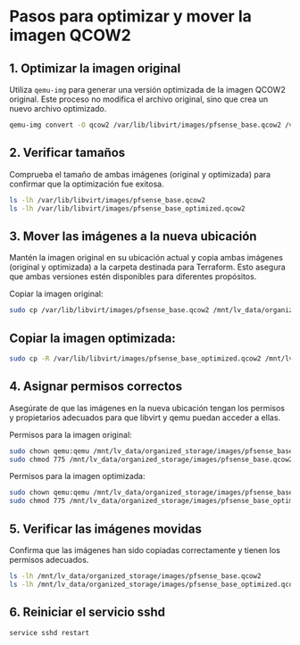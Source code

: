 # Pasos para optimizar y mover la imagen QCOW2

## 1. Optimizar la imagen original

Utiliza `qemu-img` para generar una versión optimizada de la imagen QCOW2 original. Este proceso no modifica el archivo original, sino que crea un nuevo archivo optimizado.

```bash
qemu-img convert -O qcow2 /var/lib/libvirt/images/pfsense_base.qcow2 /var/lib/libvirt/images/pfsense_base_optimized.qcow2
```

## 2. Verificar tamaños

Comprueba el tamaño de ambas imágenes (original y optimizada) para confirmar que la optimización fue exitosa.

```bash
ls -lh /var/lib/libvirt/images/pfsense_base.qcow2
ls -lh /var/lib/libvirt/images/pfsense_base_optimized.qcow2
```
## 3. Mover las imágenes a la nueva ubicación

Mantén la imagen original en su ubicación actual y copia ambas imágenes (original y optimizada) a la carpeta destinada para Terraform. Esto asegura que ambas versiones estén disponibles para diferentes propósitos.

Copiar la imagen original:

```bash
sudo cp /var/lib/libvirt/images/pfsense_base.qcow2 /mnt/lv_data/organized_storage/images/pfsense_base.qcow2
```
## Copiar la imagen optimizada:

```bash
sudo cp -R /var/lib/libvirt/images/pfsense_base_optimized.qcow2 /mnt/lv_data/organized_storage/images/pfsense_base_optimized.qcow2
```
## 4. Asignar permisos correctos

Asegúrate de que las imágenes en la nueva ubicación tengan los permisos y propietarios adecuados para que libvirt y qemu puedan acceder a ellas.

Permisos para la imagen original:


```bash
sudo chown qemu:qemu /mnt/lv_data/organized_storage/images/pfsense_base.qcow2
sudo chmod 775 /mnt/lv_data/organized_storage/images/pfsense_base.qcow2
```

Permisos para la imagen optimizada:

```bash
sudo chown qemu:qemu /mnt/lv_data/organized_storage/images/pfsense_base_optimized.qcow2
sudo chmod 775 /mnt/lv_data/organized_storage/images/pfsense_base_optimized.qcow2
```


## 5. Verificar las imágenes movidas

Confirma que las imágenes han sido copiadas correctamente y tienen los permisos adecuados.

```bash
ls -lh /mnt/lv_data/organized_storage/images/pfsense_base.qcow2
ls -lh /mnt/lv_data/organized_storage/images/pfsense_base_optimized.qcow2
```

## 6. Reiniciar el servicio sshd

```bash
service sshd restart    
```


